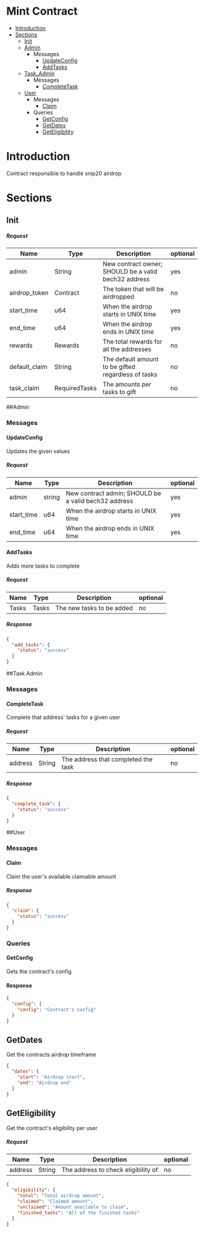 
# Mint Contract
* [Introduction](#Introduction)
* [Sections](#Sections)
    * [Init](#Init)
    * [Admin](#Admin)
        * Messages
            * [UpdateConfig](#UpdateConfig)
            * [AddTasks](#AddTasks)
    * [Task_Admin](#Task_Admin)
        * Messages
            * [CompleteTask](#CompleteTask)
    * [User](#User)
        * Messages
            * [Claim](#Claim)
        * Queries
            * [GetConfig](#GetConfig)
            * [GetDates](#GetDates)
            * [GetEligibility](#GetEligibility)
    
# Introduction
Contract responsible to handle snip20 airdrop

# Sections 

## Init
##### Request
|Name          |Type           |Description                                           | optional |
|--------------|---------------|------------------------------------------------------|----------|
|admin         | String        | New contract owner; SHOULD be a valid bech32 address |  yes     |
|airdrop_token | Contract      | The token that will be airdropped                    |  no      |
|start_time    | u64           | When the airdrop starts in UNIX time                 |  yes     |
|end_time      | u64           | When the airdrop ends in UNIX time                   |  yes     |
|rewards       | Rewards       | The total rewards for all the addresses              |  no      |
|default_claim | String        | The default amount to be gifted regardless of tasks  |  no      |
|task_claim    | RequiredTasks | The amounts per tasks to gift                        |  no      |

##Admin

### Messages

#### UpdateConfig
Updates the given values
##### Request
|Name          |Type        |Description                                            | optional |
|--------------|------------|-------------------------------------------------------|----------|
|admin         | string     |  New contract admin; SHOULD be a valid bech32 address |  yes     |
|start_time    | u64        | When the airdrop starts in UNIX time                  |  yes     |
|end_time      | u64        | When the airdrop ends in UNIX time                    |  yes     |

#### AddTasks
Adds more tasks to complete
##### Request
|Name  |Type   |Description                | optional |
|------|-------|---------------------------|----------|
|Tasks | Tasks | The new tasks to be added | no       |

##### Response
```json
{
  "add_tasks": {
    "status": "success"
  }
}
```

##Task Admin

### Messages

#### CompleteTask
Complete that address' tasks for a given user
##### Request
|Name    |Type    |Description                          | optional |
|--------|--------|-------------------------------------|----------|
|address | String | The address that completed the task | no       |

##### Response
```json
{
  "complete_task": {
    "status": "success"
  }
}
```

##User

### Messages

#### Claim
Claim the user's available claimable amount

##### Response
```json
{
  "claim": {
    "status": "success"
  }
}
```

### Queries

#### GetConfig
Gets the contract's config
#### Response
```json
{
  "config": {
    "config": "Contract's config"
  }
}
```

## GetDates
Get the contracts airdrop timeframe
```json
{
  "dates": {
    "start": "Airdrop start",
    "end": "Airdrop end"
  }
}
```

## GetEligibility
Get the contract's eligibility per user
##### Request
|Name    |Type    |Description                          | optional |
|--------|--------|-------------------------------------|----------|
|address | String | The address to check eligibility of | no       |
```json
{
  "eligibility": {
    "total": "Total airdrop amount",
    "claimed": "Claimed amount",
    "unclaimed": "Amount available to claim",
    "finished_tasks": "All of the finished tasks"
  }
}
```